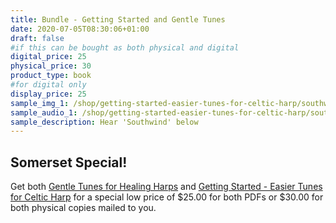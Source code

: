 ```yaml
---
title: Bundle - Getting Started and Gentle Tunes
date: 2020-07-05T08:30:06+01:00
draft: false
#if this can be bought as both physical and digital
digital_price: 25
physical_price: 30
product_type: book
#for digital only
display_price: 25
sample_img_1: /shop/getting-started-easier-tunes-for-celtic-harp/southwind.jpg
sample_audio_1: /shop/getting-started-easier-tunes-for-celtic-harp/southwind.m4a
sample_description: Hear 'Southwind' below
---
```


## Somerset Special!   

Get both <a href="/shop/gentle-tunes-for-healing-harps">Gentle Tunes for Healing Harps</a> and <a href="/shop/getting-started-easier-tunes-for-celtic-harp"> Getting Started - Easier Tunes for Celtic Harp</a> for a special low price of $25.00 for both PDFs or $30.00 for both physical copies mailed to you. 
